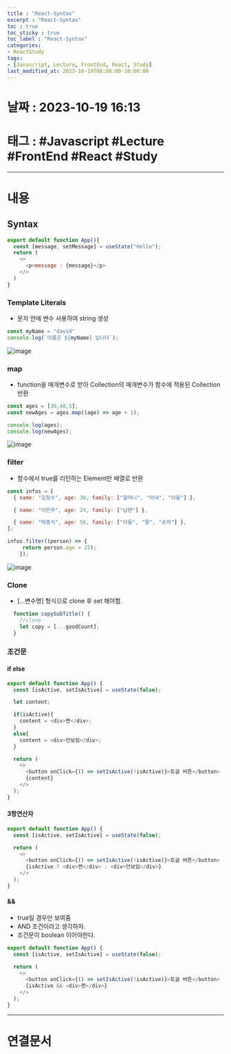 ```yaml
---
title : "React-Syntax"
excerpt : "React-Syntax"
toc : true
toc_sticky : true
toc_label : "React-Syntax"
categories:
- ReactStudy
tags:
- [Javascript, Lecture, FrontEnd, React, Study]
last_modified_at: 2023-10-19T08:00:00-10:00:00
---
```


# 날짜 : 2023-10-19 16:13

# 태그 : #Javascript #Lecture #FrontEnd #React #Study 
---

# 내용

## Syntax

```javascript
export default function App(){
  const [message, setMessage] = useState("Hello");
  return (
    <>
      <p>message : {message}</p>
    </>
  )
}
```

### Template Literals
-  문자 안에 변수 사용하여 string 생성

```javascript
const myName = "david"
console.log(`이름은 ${myName} 입니다`);
```
![image](./../../assets/images/../../assets/Images/TemplateLiteralResult.png)

### map
- function을 매개변수로 받아 Collection의 매개변수가 함수에 적용된 Collection 반환

```javascript 
const ages = [30,40,5];
const newAges = ages.map((age) => age + 1);

console.log(ages);
console.log(newAges);
```
![image](./../../assets/images/../../assets/Images/LamdaResult.png)

### filter
- 함수에서 true를 리턴하는 Element만 배열로 반환

```javascript
const infos = [
  { name: "김창수", age: 30, family: ["할머니", "아내", "아들"] },

  { name: "이민주", age: 24, family: ["남편"] },

  { name: "박종식", age: 58, family: ["아들", "딸", "손자"] },
];

infos.filter((person) => {
	 return person.age > 25);
	});
```
![image](./../../assets/images/LamdaResult%201.png)

### Clone
* \[...변수명\] 형식으로 clone 후 set 해야함.

```javascript
  function copySubTitle() {
    //clone
    let copy = [...goodCount];
  }
```

### 조건문

#### if else

```javascript
export default function App() {
  const [isActive, setIsActive] = useState(false);

  let content;

  if(isActive){
    content = <div>짠</div>;
  }
  else{
    content = <div>안보임</div>;
  }

  return (
    <>
      <button onClick={() => setIsActive(!isActive)}>토글 버튼</button>
      {content}
    </>
  );
}
```

#### 3항연산자

```javascript
export default function App() {
  const [isActive, setIsActive] = useState(false);

  return (
    <>
      <button onClick={() => setIsActive(!isActive)}>토글 버튼</button>
      {isActive ? <div>짠</div> : <div>안보임</div>}
    </>
  );
}
```

#### &&
- true일 경우만 보여줌
- AND 조건이라고 생각하자.
- 조건문이 boolean 이어야한다.

``` javascript
export default function App() {
  const [isActive, setIsActive] = useState(false);

  return (
    <>
      <button onClick={() => setIsActive(!isActive)}>토글 버튼</button>
      {isActive && <div>짠</div>}
    </>
  );
}
```

---

# 연결문서

